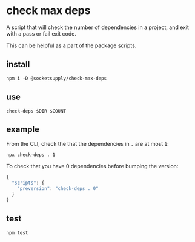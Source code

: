 # check max deps
A script that will check the number of dependencies in a project, and exit with a pass or fail exit code.

This can be helpful as a part of the package scripts.

## install
```
npm i -D @socketsupply/check-max-deps
```

## use
```
check-deps $DIR $COUNT
```

## example
From the CLI, check the that the dependencies in `.` are at most `1`:
```
npx check-deps . 1
```

To check that you have 0 dependencies before bumping the version:
```js
{
  "scripts": {
    "preversion": "check-deps . 0"
  }
}
```

## test
```
npm test
```


